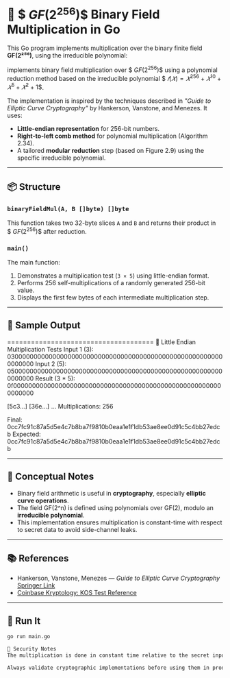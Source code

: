 # 🔢 $$\ GF(2^{256}) \$$ Binary Field Multiplication in Go

This Go program implements multiplication over the binary finite field **GF(2²⁵⁶)**, using the irreducible polynomial:

implements binary field multiplication over $$\ GF(2^{256}) \$$ using a polynomial reduction method based on the irreducible polynomial $$\ 𝑓 ( 𝑋 ) = 𝑋^{256} + 𝑋^{10} + 𝑋^5 + 𝑋^2 + 1  \$$.


The implementation is inspired by the techniques described in _"Guide to Elliptic Curve Cryptography"_ by Hankerson, Vanstone, and Menezes. It uses:

- **Little-endian representation** for 256-bit numbers.
- **Right-to-left comb method** for polynomial multiplication (Algorithm 2.34).
- A tailored **modular reduction** step (based on Figure 2.9) using the specific irreducible polynomial.

---

## 📦 Structure

### `binaryFieldMul(A, B []byte) []byte`

This function takes two 32-byte slices `A` and `B` and returns their product in $$\ GF(2^{256}) \$$ after reduction.

### `main()`

The main function:
1. Demonstrates a multiplication test (`3 × 5`) using little-endian format.
2. Performs 256 self-multiplications of a randomly generated 256-bit value.
3. Displays the first few bytes of each intermediate multiplication step.

---

## 🧪 Sample Output

=====================================
🧪 Little Endian Multiplication Tests
Input 1 (3): 0300000000000000000000000000000000000000000000000000000000000000
Input 2 (5): 0500000000000000000000000000000000000000000000000000000000000000
Result (3 * 5): 0f00000000000000000000000000000000000000000000000000000000000000

[5c3...] [36e...] ...
Multiplications: 256

Final: 0cc7fc91c87a5d5e4c7b8ba7f9810b0eaa1e1f1db53ae8ee0d91c5c4bb27edcb
Expected: 0cc7fc91c87a5d5e4c7b8ba7f9810b0eaa1e1f1db53ae8ee0d91c5c4bb27edcb



---

## 🧠 Conceptual Notes

- Binary field arithmetic is useful in **cryptography**, especially **elliptic curve operations**.
- The field GF(2^n) is defined using polynomials over GF(2), modulo an **irreducible polynomial**.
- This implementation ensures multiplication is constant-time with respect to secret data to avoid side-channel leaks.

---

## 📚 References

- Hankerson, Vanstone, Menezes — *Guide to Elliptic Curve Cryptography*  
  [Springer Link](https://link.springer.com/book/10.1007/b97644)
- [Coinbase Kryptology: KOS Test Reference](https://github.com/coinbase/kryptology/blob/master/pkg/ot/extension/kos/kos_test.go)

---

## 🚀 Run It

```bash
go run main.go

🔐 Security Notes
The multiplication is done in constant time relative to the secret input to avoid timing side-channel attacks.

Always validate cryptographic implementations before using them in production environments.

